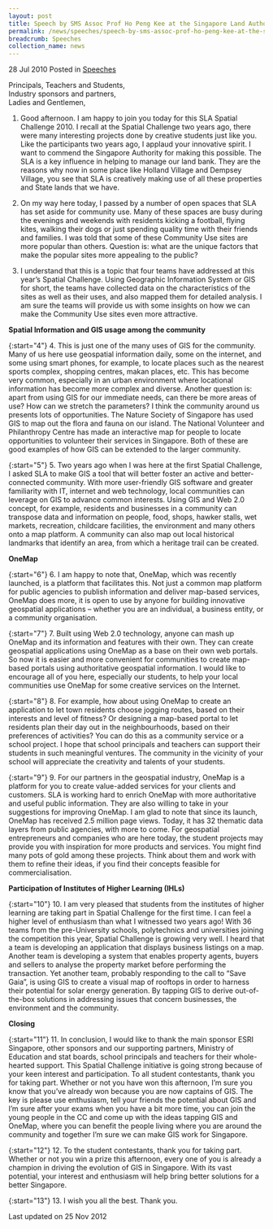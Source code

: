 ```yaml
---
layout: post
title: Speech by SMS Assoc Prof Ho Peng Kee at the Singapore Land Authority Spatial Challenge 2010 Award Ceremony
permalink: /news/speeches/speech-by-sms-assoc-prof-ho-peng-kee-at-the-singapore-land-authority-spatial-challenge-2010-award
breadcrumb: Speeches
collection_name: news
---
```


28 Jul 2010 Posted in [Speeches](/news/speeches)

Principals, Teachers and Students,  
Industry sponsors and partners,  
Ladies and Gentlemen,  


1. Good afternoon. I am happy to join you today for this SLA Spatial Challenge 2010. I recall at the Spatial Challenge two years ago, there were many interesting projects done by creative students just like you. Like the participants two years ago, I applaud your innovative spirit. I want to commend the Singapore Authority for making this possible. The SLA is a key influence in helping to manage our land bank. They are the reasons why now in some place like Holland Village and Dempsey Village, you see that SLA is creatively making use of all these properties and State lands that we have.

2. On my way here today, I passed by a number of open spaces that SLA has set aside for community use. Many of these spaces are busy during the evenings and weekends with residents kicking a football, flying kites, walking their dogs or just spending quality time with their friends and families.  I was told that some of these Community Use sites are more popular than others. Question is: what are the unique factors that make the popular sites more appealing to the public?

3. I understand that this is a topic that four teams have addressed at this year’s Spatial Challenge. Using Geographic Information System or GIS for short, the teams have collected data on the characteristics of the sites as well as their uses, and also mapped them for detailed analysis. I am sure the teams will provide us with some insights on how we can make the Community Use sites even more attractive.

**Spatial Information and GIS usage among the community**

{:start="4"}
4. This is just one of the many uses of GIS for the community. Many of us here use geospatial information daily, some on the internet, and some using smart phones, for example, to locate places such as the nearest sports complex, shopping centres, makan places, etc.  This has become very common, especially in an urban environment where locational information has become more complex and diverse.  Another question is: apart from using GIS for our immediate needs, can there be more areas of use? How can we stretch the parameters? I think the community around us presents lots of opportunities.   The Nature Society of Singapore has used GIS to map out the flora and fauna on our island. The National Volunteer and Philanthropy Centre has made an interactive map for people to locate opportunities to volunteer their services in Singapore. Both of these are good examples of how GIS can be extended to the larger community. 

{:start="5"}
5. Two years ago when I was here at the first Spatial Challenge, I asked SLA to make GIS a tool that will better foster an active and better-connected community.  With more user-friendly GIS software and greater familiarity with IT, internet and web technology, local communities can leverage on GIS to advance common interests.  Using GIS and Web 2.0 concept, for example, residents and businesses in a community can transpose data and information on people, food, shops, hawker stalls, wet markets, recreation, childcare facilities, the environment and many others onto a map platform. A community can also map out local historical landmarks that identify an area, from which a heritage trail can be created.

**OneMap**

{:start="6"}
6. I am happy to note that, OneMap, which was recently launched, is a platform that facilitates this.  Not just a common map platform for public agencies to publish information and deliver map-based services, OneMap does more, it is open to use by anyone for building innovative geospatial applications – whether you are an individual, a business entity, or a community organisation.

{:start="7"}
7. Built using Web 2.0 technology, anyone can mash up OneMap and its information and features with their own. They can create geospatial applications using OneMap as a base on their own web portals. So now it is easier and more convenient for communities to create map-based portals using authoritative geospatial information. I would like to encourage all of you here, especially our students, to help your local communities use OneMap for some creative services on the Internet.

{:start="8"}
8. For example, how about using OneMap to create an application to let town residents choose jogging routes, based on their interests and level of fitness? Or designing a map-based portal to let residents plan their day out in the neighbourhoods, based on their preferences of activities? You can do this as a community service or a school project. I hope that school principals and teachers can support their students in such meaningful ventures. The community in the vicinity of your school will appreciate the creativity and talents of your students. 

{:start="9"}
9. For our partners in the geospatial industry, OneMap is a platform for you to create value-added services for your clients and customers. SLA is working hard to enrich OneMap with more authoritative and useful public information. They are also willing to take in your suggestions for improving OneMap. I am glad to note that since its launch, OneMap has received 2.5 million page views. Today, it has 32 thematic data layers from public agencies, with more to come. For geospatial entrepreneurs and companies who are here today, the student projects may provide you with inspiration for more products and services. You might find many pots of gold among these projects. Think about them and work with them to refine their ideas, if you find their concepts feasible for commercialisation.  


**Participation of Institutes of Higher Learning (IHLs)**

{:start="10"}
10. I am very pleased that students from the institutes of higher learning are taking part in Spatial Challenge for the first time. I can feel a higher level of enthusiasm than what I witnessed two years ago! With 36 teams from the pre-University schools, polytechnics and universities joining the competition this year, Spatial Challenge is growing very well.        I heard that a team is developing an application that displays business listings on a map.  Another team is developing a system that enables property agents, buyers and sellers to analyse the property market before performing the transaction. Yet another team, probably responding to the call to “Save Gaia”, is using GIS to create a visual map of rooftops in order to harness their potential for solar energy generation.  By tapping GIS to derive out-of-the-box solutions in addressing issues that concern businesses, the environment and the community.   


**Closing**

{:start="11"}
11. In conclusion, I would like to thank the main sponsor ESRI Singapore, other sponsors and our supporting partners, Ministry of Education and stat boards, school principals and teachers for their whole-hearted support. This Spatial Challenge initiative is going strong because of your keen interest and participation. To all student contestants, thank you for taking part. Whether or not you have won this afternoon, I’m sure you know that you’ve already won because you are now captains of GIS. The key is please use enthusiasm, tell your friends the potential about GIS and I’m sure after your exams when you have a bit more time, you can join the young people in the CC and come up with the ideas tapping GIS and OneMap, where you can benefit the people living where you are around the community and together I’m sure we can make GIS work for Singapore.  

{:start="12"}
12. To the student contestants, thank you for taking part. Whether or not you win a prize this afternoon, every one of you is already a champion in driving the evolution of GIS in Singapore. With its vast potential, your interest and enthusiasm will help bring better solutions for a better Singapore.

{:start="13"}
13. I wish you all the best. Thank you. 

<p class="right-side-updated">Last updated on 25 Nov 2012</p>

